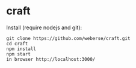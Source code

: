 # craft

Install (require nodejs and git):

```
git clone https://github.com/weberse/craft.git
cd craft
npm install
npm start
in browser http://localhost:3000/
```

